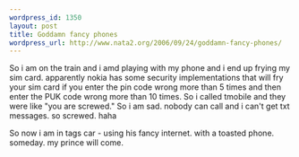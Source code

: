 ```yaml
--- 
wordpress_id: 1350
layout: post
title: Goddamn fancy phones
wordpress_url: http://www.nata2.org/2006/09/24/goddamn-fancy-phones/
---
```

So i am on the train and i amd playing with my phone and i end up frying my sim card. apparently nokia has some security implementations that will fry your sim card if you enter the pin code wrong more than 5 times and then enter the PUK code wrong more than 10 times. So i called tmobile and they were like "you are screwed." So i am sad. nobody can call and i can't get txt messages. so screwed. haha

So now i am in tags car - using his fancy internet. with a toasted phone. someday. my prince will come.
